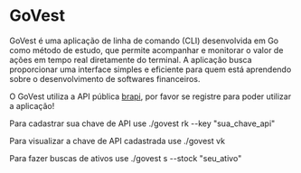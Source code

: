 <h1>GoVest</h1>

GoVest é uma aplicação de linha de comando (CLI) desenvolvida em Go como método de estudo, que permite acompanhar e monitorar o valor de ações em tempo real diretamente do terminal. A aplicação busca proporcionar uma interface simples e eficiente para quem está aprendendo sobre o desenvolvimento de softwares financeiros.

O GoVest utiliza a API pública <a href="https://brapi.dev/">brapi</a>, por favor se registre para poder utilizar a aplicação!

Para cadastrar sua chave de API use 
./govest rk --key "sua_chave_api"

Para visualizar a chave de API cadastrada use
./govest vk

Para fazer buscas de ativos use 
./govest s --stock "seu_ativo"
